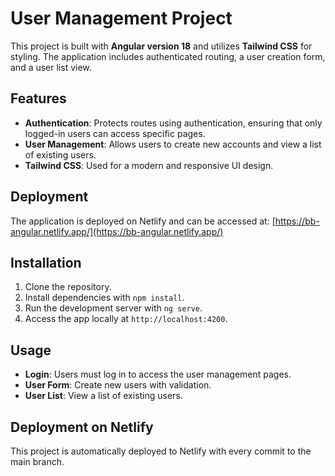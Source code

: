 # User Management Project

This project is built with **Angular version 18** and utilizes **Tailwind CSS** for styling. The application includes authenticated routing, a user creation form, and a user list view.

## Features

- **Authentication**: Protects routes using authentication, ensuring that only logged-in users can access specific pages.
- **User Management**: Allows users to create new accounts and view a list of existing users.
- **Tailwind CSS**: Used for a modern and responsive UI design.

## Deployment

The application is deployed on Netlify and can be accessed at:
[https://bb-angular.netlify.app/](https://bb-angular.netlify.app/)

## Installation

1. Clone the repository.
2. Install dependencies with `npm install`.
3. Run the development server with `ng serve`.
4. Access the app locally at `http://localhost:4200`.

## Usage

- **Login**: Users must log in to access the user management pages.
- **User Form**: Create new users with validation.
- **User List**: View a list of existing users.

## Deployment on Netlify

This project is automatically deployed to Netlify with every commit to the main branch.
